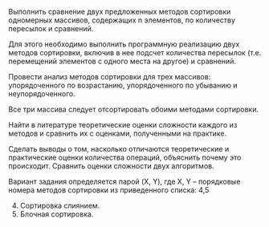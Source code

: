 Выполнить сравнение двух предложенных методов сортировки одномерных массивов, содержащих n элементов, по количеству пересылок и сравнений.

Для этого необходимо выполнить программную реализацию двух методов сортировки, включив в нее подсчет количества пересылок (т.е. перемещений элементов с одного места на другое) и сравнений.

Провести анализ методов сортировки для трех массивов: упорядоченного по возрастанию, упорядоченного по убыванию и неупорядоченного.

Все три массива следует отсортировать обоими методами сортировки.

Найти в литературе теоретические оценки сложности каждого из методов и сравнить их с оценками, полученными на практике.

Сделать выводы о том, насколько отличаются теоретические и практические оценки количества операций, объяснить почему это происходит. Сравнить оценки сложности двух алгоритмов.

Вариант задания определяется парой (X, Y), где X, Y – порядковые номера методов сортировки из приведенного списка: 4,5

4. Сортировка слиянием.
7. Блочная сортировка.
